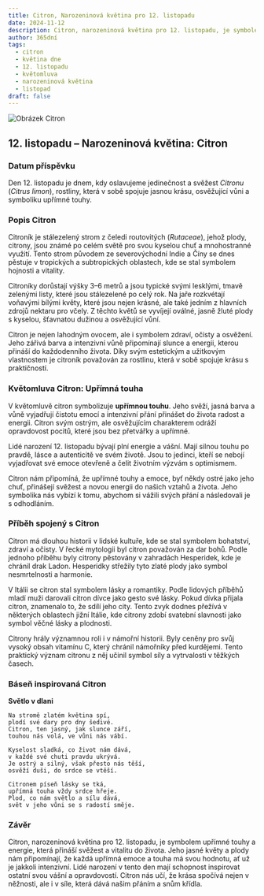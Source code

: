 ```yaml
---
title: Citron, Narozeninová květina pro 12. listopadu
date: 2024-11-12
description: Citron, narozeninová květina pro 12. listopadu, je symbolem Upřímná touha. Objevte její jedinečný význam, fascinující příběhy a poezii, která oslavuje její krásu.
author: 365dní
tags:
  - citron
  - květina dne
  - 12. listopadu
  - květomluva
  - narozeninová květina
  - listopad
draft: false
---
```


![Obrázek Citron](https://cdn.pixabay.com/photo/2016/04/17/14/28/lemon-blossom-1334788_640.jpg#center)


## 12. listopadu – Narozeninová květina: Citron

### Datum příspěvku

Den 12. listopadu je dnem, kdy oslavujeme jedinečnost a svěžest _Citronu_ (_Citrus limon_), rostliny, která v sobě spojuje jasnou krásu, osvěžující vůni a symboliku upřímné touhy.

### Popis Citron

Citroník je stálezelený strom z čeledi routovitých (_Rutaceae_), jehož plody, citrony, jsou známé po celém světě pro svou kyselou chuť a mnohostranné využití. Tento strom původem ze severovýchodní Indie a Číny se dnes pěstuje v tropických a subtropických oblastech, kde se stal symbolem hojnosti a vitality.

Citroníky dorůstají výšky 3–6 metrů a jsou typické svými lesklými, tmavě zelenými listy, které jsou stálezelené po celý rok. Na jaře rozkvétají voňavými bílými květy, které jsou nejen krásné, ale také jedním z hlavních zdrojů nektaru pro včely. Z těchto květů se vyvíjejí oválné, jasně žluté plody s kyselou, šťavnatou dužinou a osvěžující vůní.

Citron je nejen lahodným ovocem, ale i symbolem zdraví, očisty a osvěžení. Jeho zářivá barva a intenzivní vůně připomínají slunce a energii, kterou přináší do každodenního života. Díky svým estetickým a užitkovým vlastnostem je citroník považován za rostlinu, která v sobě spojuje krásu s praktičností.

### Květomluva Citron: Upřímná touha

V květomluvě citron symbolizuje **upřímnou touhu**. Jeho svěží, jasná barva a vůně vyjadřují čistotu emocí a intenzivní přání přinášet do života radost a energii. Citron svým ostrým, ale osvěžujícím charakterem odráží opravdovost pocitů, které jsou bez přetvářky a upřímné.

Lidé narození 12. listopadu bývají plní energie a vášní. Mají silnou touhu po pravdě, lásce a autenticitě ve svém životě. Jsou to jedinci, kteří se nebojí vyjadřovat své emoce otevřeně a čelit životním výzvám s optimismem.

Citron nám připomíná, že upřímné touhy a emoce, byť někdy ostré jako jeho chuť, přinášejí svěžest a novou energii do našich vztahů a života. Jeho symbolika nás vybízí k tomu, abychom si vážili svých přání a následovali je s odhodláním.

### Příběh spojený s Citron

Citron má dlouhou historii v lidské kultuře, kde se stal symbolem bohatství, zdraví a očisty. V řecké mytologii byl citron považován za dar bohů. Podle jednoho příběhu byly citrony pěstovány v zahradách Hesperidek, kde je chránil drak Ladon. Hesperidky střežily tyto zlaté plody jako symbol nesmrtelnosti a harmonie.

V Itálii se citron stal symbolem lásky a romantiky. Podle lidových příběhů mladí muži darovali citron dívce jako gesto své lásky. Pokud dívka přijala citron, znamenalo to, že sdílí jeho city. Tento zvyk dodnes přežívá v některých oblastech jižní Itálie, kde citrony zdobí svatební slavnosti jako symbol věčné lásky a plodnosti.

Citrony hrály významnou roli i v námořní historii. Byly ceněny pro svůj vysoký obsah vitamínu C, který chránil námořníky před kurdějemi. Tento praktický význam citronu z něj učinil symbol síly a vytrvalosti v těžkých časech.

### Báseň inspirovaná Citron

**Světlo v dlani**

```
Na stromě zlatém květina spí,  
plodí své dary pro dny šedivé.  
Citron, ten jasný, jak slunce září,  
touhou nás volá, ve vůni nás vábí.  

Kyselost sladká, co život nám dává,  
v každé své chuti pravdu ukrývá.  
Je ostrý a silný, však přesto nás těší,  
osvěží duši, do srdce se vtěší.  

Citronem píseň lásky se tká,  
upřímná touha vždy srdce hřeje.  
Plod, co nám světlo a sílu dává,  
svět v jeho vůni se s radostí směje.  
```

### Závěr

Citron, narozeninová květina pro 12. listopadu, je symbolem upřímné touhy a energie, která přináší svěžest a vitalitu do života. Jeho jasné květy a plody nám připomínají, že každá upřímná emoce a touha má svou hodnotu, ať už je jakkoli intenzivní. Lidé narození v tento den mají schopnost inspirovat ostatní svou vášní a opravdovostí. Citron nás učí, že krása spočívá nejen v něžnosti, ale i v síle, která dává našim přáním a snům křídla.